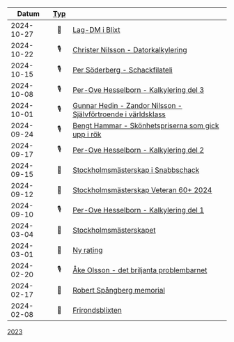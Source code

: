 |Datum|[Typ](Förklaring)||
|-|:-:|-|
|2024-10-27|📩|[Lag-DM i Blixt](https://www.stockholmsschack.se/wp-content/uploads/2024/07/Inbjudan_Lag_DM_blixt_2024.pdf)|
|2024-10-22|🎙️|[Christer Nilsson - Datorkalkylering](../Xperiment/F%C3%B6redrag/Datorkalkylering)|
|2024-10-15|🎙️|[Per Söderberg - Schackfilateli](../Program)|
|2024-10-08|🎙️|[Per-Ove Hesselborn - Kalkylering del 3](../Program)|
|2024-10-01|🎙️|[Gunnar Hedin - Zandor Nilsson - Självförtroende i världsklass](../Program)|
|2024-09-24|🎙️|[Bengt Hammar - Skönhetspriserna som gick upp i rök](../Program)|
|2024-09-17|🎙️|[Per-Ove Hesselborn - Kalkylering del 2](../Program)|
|2024-09-15|📩|[Stockholmsmästerskap i Snabbschack](https://www.stockholmsschack.se/wp-content/uploads/2024/07/Inbjudan_Stockholmsmasterskapet_i_Snabbschack_2024.pdf)|
|2024-09-12|📩|[Stockholmsmästerskap Veteran 60+ 2024](2024-09-12_I_Stockholmsmästerskap_Veteran_60+_2024.pdf)|
|2024-09-10|🎙️|[Per-Ove Hesselborn - Kalkylering del 1](../Program)|
|2024-03-04|📩|[Stockholmsmästerskapet](2024-03-04_I_Stockholmsmästerskapet.pdf)|
|2024-03-01|📢|[Ny rating](2024-03-01_M_Ny_rating.pdf)|
|2024-02-20|🎙️|[Åke Olsson - det briljanta problembarnet](../Program)|
|2024-02-17|📩|[Robert Spångberg memorial](2024-02-17_I_Robert_Spångberg_memorial.pdf)|
|2024-02-08|🏅|[Frirondsblixten](2024-02-08_R_Frirondsblixten.pdf)|
[2023](2023)